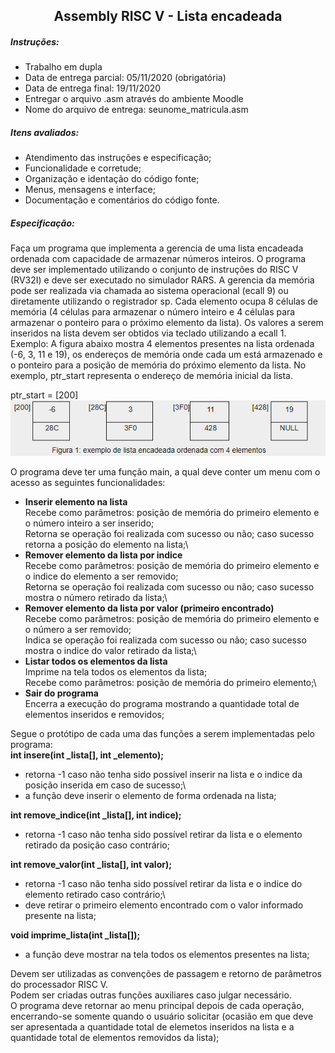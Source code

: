 <h2 align="center">Assembly RISC V - Lista encadeada</h2>

##### Instruções:
- Trabalho em dupla
- Data de entrega parcial: 05/11/2020 (obrigatória)
- Data de entrega final: 19/11/2020
- Entregar o arquivo .asm através do ambiente Moodle
- Nome do arquivo de entrega: seunome_matricula.asm

##### Itens avaliados:
- Atendimento das instruções e especificação;
- Funcionalidade e corretude;
- Organização e identação do código fonte;
- Menus, mensagens e interface;
- Documentação e comentários do código fonte.

##### Especificação:
Faça um programa que implementa a gerencia de uma lista encadeada ordenada com capacidade de armazenar números inteiros.
O programa deve ser implementado utilizando o conjunto de instruções do RISC V (RV32I) e deve ser executado no simulador RARS.
A gerencia da memória pode ser realizada via chamada ao sistema operacional (ecall 9) ou diretamente utilizando o registrador sp. Cada elemento ocupa 8 células de memória (4 células para armazenar o número inteiro e 4 células para armazenar o ponteiro para o próximo elemento da lista).
Os valores a serem inseridos na lista devem ser obtidos via teclado utilizando a ecall 1.
Exemplo: A figura abaixo mostra 4 elementos presentes na lista ordenada (-6, 3, 11 e 19), os endereços de memória onde cada um está armazenado e o ponteiro para a posição de memória do próximo elemento da lista. No exemplo, ptr_start representa o endereço de memória inicial da lista.

ptr_start = [200]
![Exemplo](/src/imgs/exemplo.png)

O programa deve ter uma função main, a qual deve conter um menu com o acesso as seguintes funcionalidades:
  - **Inserir elemento na lista**\
      Recebe como parâmetros: posição de memória do primeiro elemento e o número inteiro a ser inserido;\
      Retorna se operação foi realizada com sucesso ou não; caso sucesso retorna a posição do elemento na lista;\
  - **Remover elemento da lista por indice**\
      Recebe como parâmetros: posição de memória do primeiro elemento e o indice do elemento a ser removido;\
      Retorna se operação foi realizada com sucesso ou não; caso sucesso mostra o número retirado da lista;\
  - **Remover elemento da lista por valor (primeiro encontrado)**\
      Recebe como parâmetros: posição de memória do primeiro elemento e o número a ser removido;\
      Indica se operação foi realizada com sucesso ou não; caso sucesso mostra o indice do valor retirado da lista;\
  - **Listar todos os elementos da lista**\
      Imprime na tela todos os elementos da lista;\
      Recebe como parâmetros: posição de memória do primeiro elemento;\
  - **Sair do programa**\
      Encerra a execução do programa mostrando a quantidade total de elementos inseridos e removidos;
      
Segue o protótipo de cada uma das funções a serem implementadas pelo programa:\
**int insere(int _lista[], int _elemento);**
  - retorna -1 caso não tenha sido possível inserir na lista e o indice da posição inserida em caso de sucesso;\
  - a função deve inserir o elemento de forma ordenada na lista;
  
**int remove_indice(int _lista[], int indice);**
  - retorna -1 caso não tenha sido possível retirar da lista e o elemento retirado da posição caso contrário;
 
**int remove_valor(int _lista[], int valor);**
  - retorna -1 caso não tenha sido possível retirar da lista e o indice do elemento retirado caso contrário;\
  - deve retirar o primeiro elemento encontrado com o valor informado presente na lista;

**void imprime_lista(int _lista[]);**
  - a função deve mostrar na tela todos os elementos presentes na lista;

Devem ser utilizadas as convenções de passagem e retorno de parâmetros do processador RISC V.\
Podem ser criadas outras funções auxiliares caso julgar necessário.\
O programa deve retornar ao menu principal depois de cada operação, encerrando-se somente quando o usuário solicitar (ocasião em que deve ser apresentada a quantidade total de elemetos inseridos na lista e a quantidade total de elementos removidos da lista);
